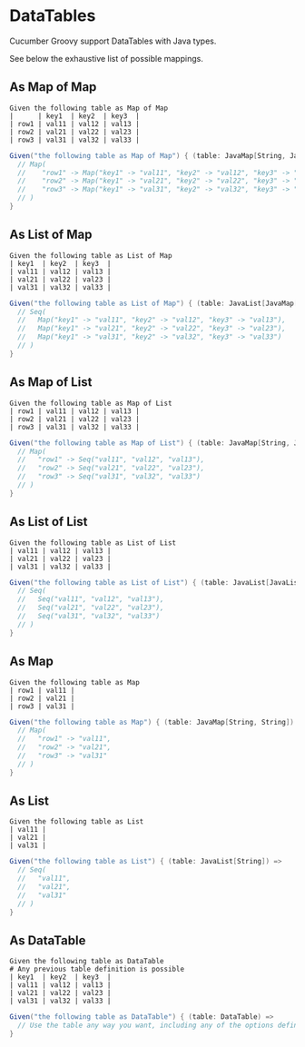 # DataTables

Cucumber Groovy support DataTables with Java types.

See below the exhaustive list of possible mappings.

## As Map of Map

```gherkin
Given the following table as Map of Map
|      | key1  | key2  | key3  |
| row1 | val11 | val12 | val13 |
| row2 | val21 | val22 | val23 |
| row3 | val31 | val32 | val33 |
```

```scala
Given("the following table as Map of Map") { (table: JavaMap[String, JavaMap[String, String]]) =>
  // Map(
  //    "row1" -> Map("key1" -> "val11", "key2" -> "val12", "key3" -> "val13"),
  //    "row2" -> Map("key1" -> "val21", "key2" -> "val22", "key3" -> "val23"),
  //    "row3" -> Map("key1" -> "val31", "key2" -> "val32", "key3" -> "val33")
  // )
}
```

## As List of Map

```gherkin
Given the following table as List of Map
| key1  | key2  | key3  |
| val11 | val12 | val13 |
| val21 | val22 | val23 |
| val31 | val32 | val33 |
```

```scala
Given("the following table as List of Map") { (table: JavaList[JavaMap[String, String]]) =>
  // Seq(
  //   Map("key1" -> "val11", "key2" -> "val12", "key3" -> "val13"),
  //   Map("key1" -> "val21", "key2" -> "val22", "key3" -> "val23"),
  //   Map("key1" -> "val31", "key2" -> "val32", "key3" -> "val33")
  // )
}
```

## As Map of List

```gherkin
Given the following table as Map of List
| row1 | val11 | val12 | val13 |
| row2 | val21 | val22 | val23 |
| row3 | val31 | val32 | val33 |
```

```scala
Given("the following table as Map of List") { (table: JavaMap[String, JavaList[String]]) =>
  // Map(
  //   "row1" -> Seq("val11", "val12", "val13"),
  //   "row2" -> Seq("val21", "val22", "val23"),
  //   "row3" -> Seq("val31", "val32", "val33")
  // )
}
```


## As List of List

```gherkin
Given the following table as List of List
| val11 | val12 | val13 |
| val21 | val22 | val23 |
| val31 | val32 | val33 |
```

```scala
Given("the following table as List of List") { (table: JavaList[JavaList[String]]) =>
  // Seq(
  //   Seq("val11", "val12", "val13"),
  //   Seq("val21", "val22", "val23"),
  //   Seq("val31", "val32", "val33")
  // )
}
```

## As Map

```gherkin
Given the following table as Map
| row1 | val11 |
| row2 | val21 |
| row3 | val31 |
```

```scala
Given("the following table as Map") { (table: JavaMap[String, String]) =>
  // Map(
  //   "row1" -> "val11",
  //   "row2" -> "val21",
  //   "row3" -> "val31"
  // )
}
```

## As List

```gherkin
Given the following table as List
| val11 |
| val21 |
| val31 |
```

```scala
Given("the following table as List") { (table: JavaList[String]) =>
  // Seq(
  //   "val11",
  //   "val21",
  //   "val31"
  // )
}
```

## As DataTable

```gherkin
Given the following table as DataTable
# Any previous table definition is possible
| key1  | key2  | key3  |
| val11 | val12 | val13 |
| val21 | val22 | val23 |
| val31 | val32 | val33 |
```

```scala
Given("the following table as DataTable") { (table: DataTable) =>
  // Use the table any way you want, including any of the options defined previously
}
```
